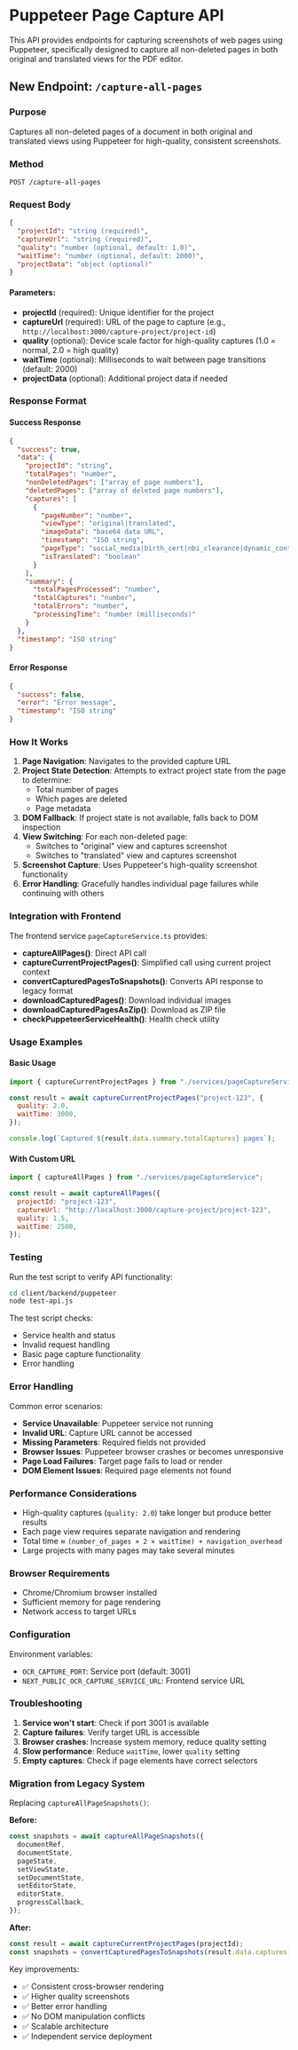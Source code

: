 # Puppeteer Page Capture API

This API provides endpoints for capturing screenshots of web pages using Puppeteer, specifically designed to capture all non-deleted pages in both original and translated views for the PDF editor.

## New Endpoint: `/capture-all-pages`

### Purpose

Captures all non-deleted pages of a document in both original and translated views using Puppeteer for high-quality, consistent screenshots.

### Method

`POST /capture-all-pages`

### Request Body

```json
{
  "projectId": "string (required)",
  "captureUrl": "string (required)",
  "quality": "number (optional, default: 1.0)",
  "waitTime": "number (optional, default: 2000)",
  "projectData": "object (optional)"
}
```

#### Parameters:

- **projectId** (required): Unique identifier for the project
- **captureUrl** (required): URL of the page to capture (e.g., `http://localhost:3000/capture-project/project-id`)
- **quality** (optional): Device scale factor for high-quality captures (1.0 = normal, 2.0 = high quality)
- **waitTime** (optional): Milliseconds to wait between page transitions (default: 2000)
- **projectData** (optional): Additional project data if needed

### Response Format

#### Success Response

```json
{
  "success": true,
  "data": {
    "projectId": "string",
    "totalPages": "number",
    "nonDeletedPages": ["array of page numbers"],
    "deletedPages": ["array of deleted page numbers"],
    "captures": [
      {
        "pageNumber": "number",
        "viewType": "original|translated",
        "imageData": "base64 data URL",
        "timestamp": "ISO string",
        "pageType": "social_media|birth_cert|nbi_clearance|dynamic_content",
        "isTranslated": "boolean"
      }
    ],
    "summary": {
      "totalPagesProcessed": "number",
      "totalCaptures": "number",
      "totalErrors": "number",
      "processingTime": "number (milliseconds)"
    }
  },
  "timestamp": "ISO string"
}
```

#### Error Response

```json
{
  "success": false,
  "error": "Error message",
  "timestamp": "ISO string"
}
```

### How It Works

1. **Page Navigation**: Navigates to the provided capture URL
2. **Project State Detection**: Attempts to extract project state from the page to determine:
   - Total number of pages
   - Which pages are deleted
   - Page metadata
3. **DOM Fallback**: If project state is not available, falls back to DOM inspection
4. **View Switching**: For each non-deleted page:
   - Switches to "original" view and captures screenshot
   - Switches to "translated" view and captures screenshot
5. **Screenshot Capture**: Uses Puppeteer's high-quality screenshot functionality
6. **Error Handling**: Gracefully handles individual page failures while continuing with others

### Integration with Frontend

The frontend service `pageCaptureService.ts` provides:

- **captureAllPages()**: Direct API call
- **captureCurrentProjectPages()**: Simplified call using current project context
- **convertCapturedPagesToSnapshots()**: Converts API response to legacy format
- **downloadCapturedPages()**: Download individual images
- **downloadCapturedPagesAsZip()**: Download as ZIP file
- **checkPuppeteerServiceHealth()**: Health check utility

### Usage Examples

#### Basic Usage

```javascript
import { captureCurrentProjectPages } from "./services/pageCaptureService";

const result = await captureCurrentProjectPages("project-123", {
  quality: 2.0,
  waitTime: 3000,
});

console.log(`Captured ${result.data.summary.totalCaptures} pages`);
```

#### With Custom URL

```javascript
import { captureAllPages } from "./services/pageCaptureService";

const result = await captureAllPages({
  projectId: "project-123",
  captureUrl: "http://localhost:3000/capture-project/project-123",
  quality: 1.5,
  waitTime: 2500,
});
```

### Testing

Run the test script to verify API functionality:

```bash
cd client/backend/puppeteer
node test-api.js
```

The test script checks:

- Service health and status
- Invalid request handling
- Basic page capture functionality
- Error handling

### Error Handling

Common error scenarios:

- **Service Unavailable**: Puppeteer service not running
- **Invalid URL**: Capture URL cannot be accessed
- **Missing Parameters**: Required fields not provided
- **Browser Issues**: Puppeteer browser crashes or becomes unresponsive
- **Page Load Failures**: Target page fails to load or render
- **DOM Element Issues**: Required page elements not found

### Performance Considerations

- High-quality captures (`quality: 2.0`) take longer but produce better results
- Each page view requires separate navigation and rendering
- Total time ≈ `(number_of_pages × 2 × waitTime) + navigation_overhead`
- Large projects with many pages may take several minutes

### Browser Requirements

- Chrome/Chromium browser installed
- Sufficient memory for page rendering
- Network access to target URLs

### Configuration

Environment variables:

- `OCR_CAPTURE_PORT`: Service port (default: 3001)
- `NEXT_PUBLIC_OCR_CAPTURE_SERVICE_URL`: Frontend service URL

### Troubleshooting

1. **Service won't start**: Check if port 3001 is available
2. **Capture failures**: Verify target URL is accessible
3. **Browser crashes**: Increase system memory, reduce quality setting
4. **Slow performance**: Reduce `waitTime`, lower `quality` setting
5. **Empty captures**: Check if page elements have correct selectors

### Migration from Legacy System

Replacing `captureAllPageSnapshots()`:

**Before:**

```javascript
const snapshots = await captureAllPageSnapshots({
  documentRef,
  documentState,
  pageState,
  setViewState,
  setDocumentState,
  setEditorState,
  editorState,
  progressCallback,
});
```

**After:**

```javascript
const result = await captureCurrentProjectPages(projectId);
const snapshots = convertCapturedPagesToSnapshots(result.data.captures);
```

Key improvements:

- ✅ Consistent cross-browser rendering
- ✅ Higher quality screenshots
- ✅ Better error handling
- ✅ No DOM manipulation conflicts
- ✅ Scalable architecture
- ✅ Independent service deployment
